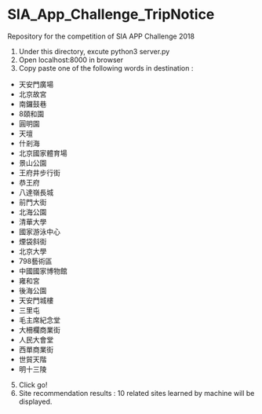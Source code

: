 # SIA_App_Challenge_TripNotice
Repository for the competition of SIA APP Challenge 2018

1. Under this directory, excute python3 server.py
2. Open localhost:8000 in browser
3. Copy paste one of the following words in destination : 

* 天安門廣場
* 北京故宮
* 南鑼鼓巷
* 8頤和園
* 圓明園
* 天壇
* 什剎海
* 北京國家體育場
* 景山公園
* 王府井步行街
* 恭王府
* 八達嶺長城
* 前門大街
* 北海公園
* 清華大學
* 國家游泳中心
* 煙袋斜街
* 北京大學
* 798藝術區
* 中國國家博物館
* 雍和宮
* 後海公園
* 天安門城樓
* 三里屯
* 毛主席紀念堂
* 大柵欄商業街
* 人民大會堂
* 西單商業街
* 世貿天階
* 明十三陵

5. Click go!
6. Site recommendation results : 10 related sites learned by machine will be displayed. 
